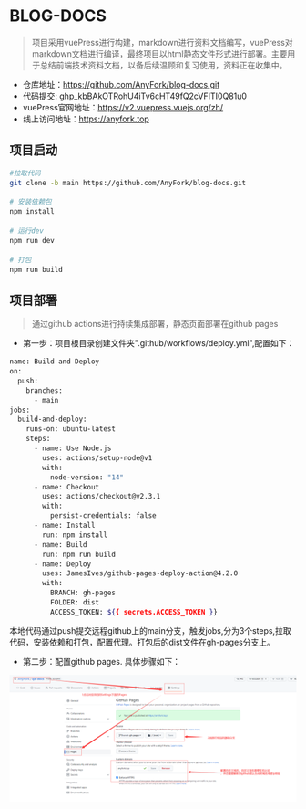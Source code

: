 # BLOG-DOCS
> 项目采用vuePress进行构建，markdown进行资料文档编写，vuePress对markdown文档进行编译，最终项目以html静态文件形式进行部署。主要用于总结前端技术资料文档，以备后续温顾和复习使用，资料正在收集中。

* 仓库地址：https://github.com/AnyFork/blog-docs.git
* 代码提交: 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
* vuePress官网地址：https://v2.vuepress.vuejs.org/zh/
* 线上访问地址：https://anyfork.top

## 项目启动
```bash
#拉取代码
git clone -b main https://github.com/AnyFork/blog-docs.git

# 安装依赖包
npm install

# 运行dev
npm run dev

# 打包
npm run build
```
## 项目部署
> 通过github actions进行持续集成部署，静态页面部署在github pages

* 第一步：项目根目录创建文件夹".github/workflows/deploy.yml",配置如下：
```bash
name: Build and Deploy
on:
  push:
    branches:
      - main
jobs:
  build-and-deploy:
    runs-on: ubuntu-latest
    steps:
      - name: Use Node.js
        uses: actions/setup-node@v1
        with:
          node-version: "14"
      - name: Checkout
        uses: actions/checkout@v2.3.1
        with:
          persist-credentials: false     
      - name: Install
        run: npm install
      - name: Build
        run: npm run build
      - name: Deploy
        uses: JamesIves/github-pages-deploy-action@4.2.0
        with:
          BRANCH: gh-pages
          FOLDER: dist
          ACCESS_TOKEN: ${{ secrets.ACCESS_TOKEN }}
```
本地代码通过push提交远程github上的main分支，触发jobs,分为3个steps,拉取代码，安装依赖和打包，配置代理。打包后的dist文件在gh-pages分支上。
* 第二步：配置github pages. 具体步骤如下：

![avatar](./docs/.vuepress/public/setting.png)
